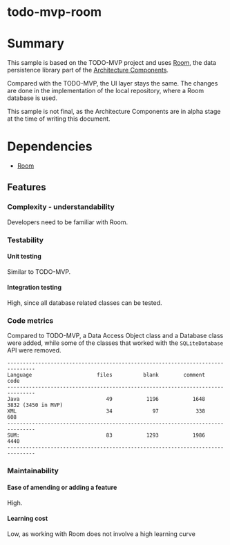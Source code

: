 # todo-mvp-room
# Summary
This sample is based on the TODO-MVP project and uses [Room](https://developer.android.com/topic/libraries/architecture/room.html), the data persistence library part of the [Architecture Components](https://developer.android.com/topic/libraries/architecture/index.html).

Compared with the TODO-MVP, the UI layer stays the same. The changes are done in the implementation of the local repository, where a Room database is used.

This sample is not final, as the Architecture Components are in alpha stage at the time of writing this document.

# Dependencies
*  [Room](https://developer.android.com/topic/libraries/architecture/room.html)

## Features

### Complexity - understandability

Developers need to be familiar with Room.

### Testability

#### Unit testing

Similar to TODO-MVP.

#### Integration testing

High, since all database related classes can be tested. 

### Code metrics

Compared to TODO-MVP, a Data Access Object class and a Database class were added, while some of the classes that worked with the `SQLiteDatabase` API were removed.

```
-------------------------------------------------------------------------------
Language                     files          blank        comment           code
-------------------------------------------------------------------------------
Java                            49           1196           1648           3832 (3450 in MVP)
XML                             34             97            338            608
-------------------------------------------------------------------------------
SUM:                            83           1293           1986           4440
-------------------------------------------------------------------------------
```
### Maintainability

#### Ease of amending or adding a feature

High.

#### Learning cost

Low, as working with Room does not involve a high learning curve
